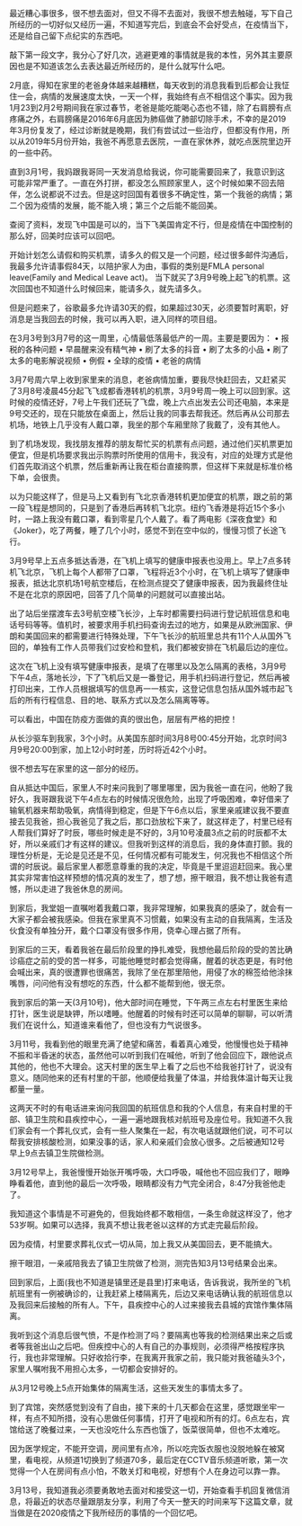 最近糟心事很多，很不想去面对，但又不得不去面对，我很不想去触碰，写下自己所经历的一切好似又经历一遍，不知道写完后，到底会不会好受点，在疫情当下，还是给自己留下点纪实的东西吧。

敲下第一段文字，我分心了好几次，逃避更难的事情就是我的本性，另外其主要原因也是不知道该怎么去表达最近所经历的，是什么就写什么吧。

2月底，得知在家里的老爸身体越来越糟糕，每天收到的消息我看到后都会让我怔住一会，病情的发展速度太快，一天一个样，我始终有点不相信这个事实。因为我1月23到2月2号期间我在家过春节，老爸是能吃能喝心态也不错，除了右肩膀有点疼痛之外，右肩膀痛是2016年6月底因为肺癌做了肺部切除手术，不幸的是2019年3月份复发了，经过诊断就是晚期，我们有尝试过一些治疗，但都没有作用，所以从2019年5月份开始，我爸不再愿意去医院，一直在家休养，就吃点医院里边开的一些中药。

直到3月1号，我妈跟我哥同一天发消息给我说，你可能需要回来了，我意识到这可能非常严重了。一直在外打拼，都没怎么照顾家里人，这个时候如果不回去陪伴，怎么说都说不过去。但是这时回国有着很多不确定性，第一个我爸的病情；第二个因为疫情的发展，能不能入境；第三个之后能不能回美。

查阅了资料，发现飞中国是可以的，当下飞美国肯定不行，但是疫情在中国控制的那么好，回美时应该可以回吧。

开始计划怎么请假和购买机票，请多久的假又是一个问题，经过很多邮件沟通后，我最多允许请事假84天，以陪护家人为由，事假的类别是FMLA personal leave(Family and Medical Leave act)。 当下就买了3月9号晚上起飞的机票。这次回国也不知道什么时候回来，能请多久，就先请多久。

但是问题来了，谷歌最多允许请30天的假，如果超过30天，必须要暂时离职，好消息是当我回去的时候，我可以再入职，进入同样的项目组。

在3月3号到3月7号的这一周里，心情最低落最低产的一周。主要是要因为：
• 报税的各种问题
• 早晨醒来没有精气神
• 刷了太多的抖音
• 刷了太多的小品
• 刷了太多的电影解说视频
• 例假
• 全球的疫情
• 老爸的病情

3月7号周六早上收到家里来的消息，老爸病情加重，要我尽快赶回去，又赶紧买了3月8号凌晨45分起飞飞成都香港转机的机票，3月9号周一晚上可以回到家。这时候的疫情还好，7号上午我们还玩了飞盘，晚上六点出发去公司还电脑，本来是9号交还的，现在只能放在桌面上，然后让我的同事去帮我还。然后再从公司那去机场，地铁上几乎没有人戴口罩，我坐的那个车厢里除了我戴了，没有其他人。

到了机场发现，我找朋友推荐的朋友帮忙买的机票有点问题，通过他们买机票更加便宜，但是机场要求我出示购票时所使用的信用卡，我没有，对应的处理方式是他们首先取消这个机票，然后重新再让我在柜台直接购票，但这样下来就是标准价格下单，会很贵。

以为只能这样了，但是马上又看到有飞北京香港转机更加便宜的机票，跟之前的第一段飞程是想同的，只是到了香港后再转机飞北京。纽约飞香港是将近15个多小时，一路上我没有戴口罩，看到零星几个人戴了。看了两电影《深夜食堂》和《Joker》，吃了两餐，睡了几个小时，感觉不到在空中似的，慢慢习惯了长途飞行。

3月9号早上五点多抵达香港，在飞机上填写的健康申报表也没用上。早上7点多转机飞北京，飞机上每个人都带了口罩，飞程将近3个小时，在飞机上填写了健康申报表，抵达北京机场1号航空楼后，在检测点提交了健康申报表，因为我最终住址不是在北京的原因吧，回答了几个简单的问题就可以直接出站。

出了站后坐摆渡车去3号航空楼飞长沙，上车时都需要扫码进行登记航班信息和电话号码等等。值机时，被要求用手机扫码查询去过的地方，如果是从欧洲国家、伊朗和美国回来的都需要进行特殊处理，下午飞长沙的航班里总共有11个人从国外飞回的，单独有工作人员带我们过安检和登机，我们都被安排在飞机最后边的座位。

这次在飞机上没有填写健康申报表，是填了在哪里以及怎么隔离的表格，3月9号下午4点，落地长沙，下了飞机后又是一番登记，用手机扫码进行登记，然后再被打印出来，工作人员根据填写的信息再一一核实，这登记信息包括从国外城市起飞后的所有行程信息、目的地、联系方式以及怎么隔离等等。

可以看出，中国在防疫方面做的真的很出色，层层有严格的把控！

从长沙驱车到我家，3个小时。从美国东部时间3月8号00:45分开始，北京时间3月9号20:00到家，加上12小时时差，历时将近42个小时。

很不想去写在家里的这一部分的经历。

自从抵达中国后，家里人不时来问我到了哪里哪里，因为我爸一直在问，他盼了我好久，我哥跟我说下午4点左右的时候情况很危险，出现了呼吸困难，幸好借来了输氧机器来帮助吸氧，病情得到稳定，但是下午6点以后，家里亲戚建议我不要直接去见我爸，担心我爸见了我之后，那口劲放松下来了，就这样走了，村里已经有人帮我们算好了时辰，哪些时候走是不好的，3月10号凌晨3点之前的时辰都不太好，所以亲戚们才有这样的建议。但我听到这样的消息后，我的身体直打颤。我的理性分析是，无论是见还是不见，任何情况都有可能发生，何况我也不相信这个所谓的时辰说。最后家里人都愿意尊重的我的决定，毕竟是千里迢迢赶回来。我心里其实非常害怕这样预想的情况真的发生了，想了想，擦干眼泪，我不想让我爸有遗憾，所以走进了我爸休息的房间。

到家后，我堂姐一直嘱咐着我戴口罩，我非常理解，如果我真的感染了，就会有一大家子都会被我感染。但我在家里真不习惯戴，如果没有主动的自我隔离，生活及伙食没有单独分开，戴个口罩没有很多作用，侥幸心理占据了所有。

到家后的三天，看着我爸在最后阶段里的挣扎难受，我想他最后阶段的受的苦比确诊癌症之前的受的苦一样多，可能他睡觉时都会觉得痛，醒着的状态更是，有时他会喊出来，真的很遭罪也很痛苦，我除了坐在那里陪他，用侵了水的棉签给他涂抹嘴唇，问问他有没有想吃的东西，什么都不能帮到他，很无奈。

我到家后的第一天(3月10号)，他大部时间在睡觉，下午两三点左右村里医生来给打针，医生说是缺钾，所以嗜睡。他醒着的时候有时还可以简单的聊聊，可以听清我们在说什么，知道谁来看他了，但也没有力气说很多。

3月11号，我看到他的眼里充满了绝望和痛苦，看着真心难受，他慢慢也处于精神不振和半昏迷的状态，虽然他可以听到我们在喊他，听到了他会回应下，跟他说点其他的，他也不大理会。这天村里的医生早上看了之后也不给我爸打针了，说没有意义。随同他来的还有村里的干部，他顺便给我量了体温，并给我体温计每天让我都量一量。

这两天不时的有电话进来询问我回国的航班信息和我的个人信息，有来自村里的干部、镇卫生院和县疾控中心，一遍一遍地跟我核对航班号及座位号。我知道不久我们家会有一个葬礼仪式，会有一些人聚集在一起，有次电话就跟他们说，可不可以帮我安排核酸检测，如果没事的话，家人和亲戚们会放心很多。之后被通知12号早上9点去镇卫生院做检测。

3月12号早上，我爸慢慢开始张开嘴呼吸，大口呼吸，喊他也不回应我们了，眼睁睁看着他，直到他的最后一次呼吸，眼睛都没有力气完全闭合，8:47分我爸他走了。

我知道这个事情是不可避免的，但我始终都不敢相信，一条生命就这样没了，他才53岁啊。如果可以选择，我真不想让我老爸以这样的方式走完最后阶段。

因为疫情，村里要求葬礼仪式一切从简，加上我又从美国回去，更不能搞大。

擦干眼泪，一亲戚陪我去了镇卫生院做了检测，测完告知3月13号结果会出来。

回到家后，上面(我也不知道是镇里还是县里)打来电话，告诉我说，我所坐的飞机航班里有一例被确诊的，让我赶紧上楼隔离先，后边又来电话确认我的航班信息以及我回来后接触的所有人。下午，县疾控中心的人过来接我去县城的宾馆作集体隔离。

我听到这个消息后很气愤，不是作检测了吗？要隔离也等我的检测结果出来之后或者等我爸出山之后吧。但疾控中心的人有自己的办事规则，必须得严格按程序执行，我也非常理解。只好收拾行李，在我离开我家之前，我只能对我爸磕头3个，家里人嘱咐我不用担心太多，一切都会安排好的。

从3月12号晚上5点开始集体的隔离生活，这些天发生的事情太多了。

到了宾馆，突然感觉到没有了自由，接下来的十几天都会在这里，感觉跟坐牢一样，有点不知所措，没有心思做任何事情，打开了电视和所有的灯。6点左右，宾馆给送了晚餐过来，一天也没吃什么东西也饿了，饭菜很简单，但也不太难吃。

因为医学规定，不能开空调，房间里有点冷，所以吃完饭衣服也没脱地躲在被窝里，看电视，从频道1切换到了频道70多，最后定在CCTV音乐频道听歌，第一次觉得一个人在房间有点小怕，不敢关灯和电视，好想有个人在身边可以靠一靠。

3月13号，我知道我必须要勇敢地去面对和接受这一切，开始查看手机回复微信消息，将最近的状态尽量跟朋友分享，利用了今天一整天的时间来写下这篇文章，就当做是在2020疫情之下我所经历的事情的一个回忆吧。
